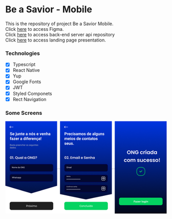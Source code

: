 # Be a Savior - Mobile

This is the repository of project Be a Savior Mobile.  
Click [here](https://www.figma.com/file/gCI9SPrN1WMvo2WkqN0DFY/Be-a-Savior?t=3TkE4U8GDea94UD6-0) to access Figma.  
Click [here](https://github.com/hallexcosta/be-a-savior) to access back-end server api repository  
Click [here](https://be-a-savior.netlify.app) to access landing page presentation.

### Technologies

- [x] Typescript
- [x] React Native
- [x] Yup
- [x] Google Fonts
- [x] JWT
- [x] Styled Componets
- [x] Rect Navigation

### Some Screens

![](./docs/images/telas.png)
